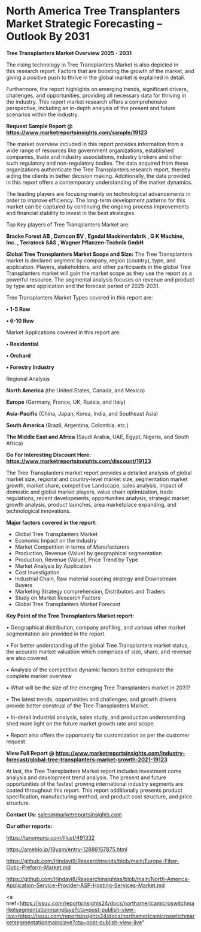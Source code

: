 # North America Tree Transplanters Market Strategic Forecasting – Outlook By 2031

<Strong> Tree Transplanters Market Overview 2025 - 2031</strong>

The rising technology in Tree Transplanters Market is also depicted in this research report. Factors that are boosting the growth of the market, and giving a positive push to thrive in the global market is explained in detail.

Furthermore, the report highlights on emerging trends, significant drivers, challenges, and opportunities, providing all necessary data for thriving in the industry. This report market research offers a comprehensive perspective, including an in-depth analysis of the present and future scenarios within the industry.

<strong>Request Sample Report @ <a href=https://www.marketreportsinsights.com/sample/19123>https://www.marketreportsinsights.com/sample/19123</a></strong>

The market overview included in this report provides information from a wide range of resources like government organizations, established companies, trade and industry associations, industry brokers and other such regulatory and non-regulatory bodies. The data acquired from these organizations authenticate the Tree Transplanters research report, thereby aiding the clients in better decision making. Additionally, the data provided in this report offers a contemporary understanding of the market dynamics.

The leading players are focusing mainly on technological advancements in order to improve efficiency. The long-term development patterns for this market can be captured by continuing the ongoing process improvements and financial stability to invest in the best strategies.

Top Key players of Tree Transplanters Market are:

<strong>Bracke Forest AB , Damcon BV , Egedal Maskinenfabrik , G K Machine, Inc. , Terrateck SAS , Wagner Pflanzen-Technik GmbH </strong>

<strong><b>Global Tree Transplanters Market Scope and Size:</b></strong>
The Tree Transplanters market is declared segment by company, region (country), type, and application. Players, stakeholders, and other participants in the global Tree Transplanters market will gain the market scope as they use the report as a powerful resource. The segmental analysis focuses on revenue and product by type and application and the forecast period of 2025-2031.

Tree Transplanters Market Types covered in this report are:

<strong>• 1-5 Row 

• 6-10 Row</strong>

Market Applications covered in this report are:

<strong>• Residential 

• Orchard 

• Forestry Industry</strong> 

Regional Analysis

<strong>North America</strong> (the United States, Canada, and Mexico)

<strong>Europe</strong> (Germany, France, UK, Russia, and Italy)

<strong>Asia-Pacific</strong> (China, Japan, Korea, India, and Southeast Asia)

<strong>South America</strong> (Brazil, Argentina, Colombia, etc.)

<strong>The Middle East and Africa</strong> (Saudi Arabia, UAE, Egypt, Nigeria, and South Africa)

<strong>Go For Interesting Discount Here: <a href=https://www.marketreportsinsights.com/discount/19123>https://www.marketreportsinsights.com/discount/19123</a></strong>

The Tree Transplanters market report provides a detailed analysis of global market size, regional and country-level market size, segmentation market growth, market share, competitive Landscape, sales analysis, impact of domestic and global market players, value chain optimization, trade regulations, recent developments, opportunities analysis, strategic market growth analysis, product launches, area marketplace expanding, and technological innovations.

<strong><b>Major factors covered in the report:</b></strong>
<ul>
  <li>Global Tree Transplanters Market </li>
  <li>Economic Impact on the Industry</li>
  <li>Market Competition in terms of Manufacturers</li>
  <li>Production, Revenue (Value) by geographical segmentation</li>
  <li>Production, Revenue (Value), Price Trend by Type</li>
  <li>Market Analysis by Application</li>
  <li>Cost Investigation</li>
  <li>Industrial Chain, Raw material sourcing strategy and Downstream Buyers</li>
  <li>Marketing Strategy comprehension, Distributors and Traders</li>
  <li>Study on Market Research Factors</li>
  <li>Global Tree Transplanters Market Forecast</li>
</ul>

<strong><b>Key Point of the Tree Transplanters Market report:</b></strong>

• Geographical distribution, company profiling, and various other market segmentation are provided in the report.

• For better understanding of the global Tree Transplanters market status, the accurate market valuation which comprises of size, share, and revenue are also covered.

• Analysis of the competitive dynamic factors better extrapolate the complete market overview

• What will be the size of the emerging Tree Transplanters market in 2031?

• The latest trends, opportunities and challenges, and growth drivers provide better construal of the Tree Transplanters Market.

• In-detail industrial analysis, sales study, and production understanding shed more light on the future market growth rate and scope.

• Report also offers the opportunity for customization as per the customer request.

<strong><b>View Full Report @ <a href=https://www.marketreportsinsights.com/industry-forecast/global-tree-transplanters-market-growth-2021-19123>https://www.marketreportsinsights.com/industry-forecast/global-tree-transplanters-market-growth-2021-19123</a></b></strong>


At last, the Tree Transplanters Market report includes investment come analysis and development trend analysis. The present and future opportunities of the fastest growing international industry segments are coated throughout this report. This report additionally presents product specification, manufacturing method, and product cost structure, and price structure.

<strong>Contact Us:</strong>
sales@marketreportsinsights.com

<strong>Our other reports:</strong>

<a href=https://tanomuno.com/illust/491332>https://tanomuno.com/illust/491332</a>

<a href=https://ameblo.jp/18yam/entry-12888157875.html>https://ameblo.jp/18yam/entry-12888157875.html</a>

<a href=https://github.com/Hindavi9/Researchtrends/blob/main/Europe-Fiber-Optic-Preform-Market.md>https://github.com/Hindavi9/Researchtrends/blob/main/Europe-Fiber-Optic-Preform-Market.md</a>

<a href=https://github.com/Hindavi8/Researchinsightss/blob/main/North-America-Application-Service-Provider-ASP-Hosting-Services-Market.md>https://github.com/Hindavi8/Researchinsightss/blob/main/North-America-Application-Service-Provider-ASP-Hosting-Services-Market.md</a>

<a href=https://issuu.com/reportsinsights24/docs/northamericamicroswitchmarketsegmentationmainplaye?cta=post-publish-view-live>https://issuu.com/reportsinsights24/docs/northamericamicroswitchmarketsegmentationmainplaye?cta=post-publish-view-live</a>"
